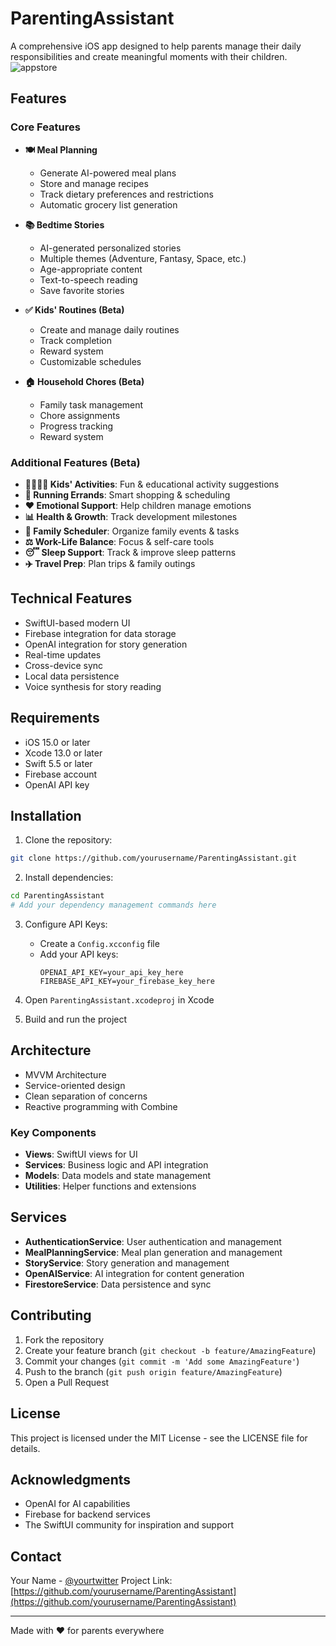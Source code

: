 # ParentingAssistant

A comprehensive iOS app designed to help parents manage their daily responsibilities and create meaningful moments with their children.
![appstore](https://github.com/user-attachments/assets/2c320783-533c-40fa-83c0-3ff49602efb5)


## Features

### Core Features

- **🍽️ Meal Planning**

  - Generate AI-powered meal plans
  - Store and manage recipes
  - Track dietary preferences and restrictions
  - Automatic grocery list generation

- **📚 Bedtime Stories**

  - AI-generated personalized stories
  - Multiple themes (Adventure, Fantasy, Space, etc.)
  - Age-appropriate content
  - Text-to-speech reading
  - Save favorite stories

- **✅ Kids' Routines (Beta)**

  - Create and manage daily routines
  - Track completion
  - Reward system
  - Customizable schedules

- **🏠 Household Chores (Beta)**
  - Family task management
  - Chore assignments
  - Progress tracking
  - Reward system

### Additional Features (Beta)

- **👨‍👩‍👧‍👦 Kids' Activities**: Fun & educational activity suggestions
- **🛒 Running Errands**: Smart shopping & scheduling
- **❤️ Emotional Support**: Help children manage emotions
- **📊 Health & Growth**: Track development milestones
- **📅 Family Scheduler**: Organize family events & tasks
- **⚖️ Work-Life Balance**: Focus & self-care tools
- **😴 Sleep Support**: Track & improve sleep patterns
- **✈️ Travel Prep**: Plan trips & family outings

## Technical Features

- SwiftUI-based modern UI
- Firebase integration for data storage
- OpenAI integration for story generation
- Real-time updates
- Cross-device sync
- Local data persistence
- Voice synthesis for story reading

## Requirements

- iOS 15.0 or later
- Xcode 13.0 or later
- Swift 5.5 or later
- Firebase account
- OpenAI API key

## Installation

1. Clone the repository:

```bash
git clone https://github.com/yourusername/ParentingAssistant.git
```

2. Install dependencies:

```bash
cd ParentingAssistant
# Add your dependency management commands here
```

3. Configure API Keys:

   - Create a `Config.xcconfig` file
   - Add your API keys:
     ```
     OPENAI_API_KEY=your_api_key_here
     FIREBASE_API_KEY=your_firebase_key_here
     ```

4. Open `ParentingAssistant.xcodeproj` in Xcode

5. Build and run the project

## Architecture

- MVVM Architecture
- Service-oriented design
- Clean separation of concerns
- Reactive programming with Combine

### Key Components

- **Views**: SwiftUI views for UI
- **Services**: Business logic and API integration
- **Models**: Data models and state management
- **Utilities**: Helper functions and extensions

## Services

- **AuthenticationService**: User authentication and management
- **MealPlanningService**: Meal plan generation and management
- **StoryService**: Story generation and management
- **OpenAIService**: AI integration for content generation
- **FirestoreService**: Data persistence and sync

## Contributing

1. Fork the repository
2. Create your feature branch (`git checkout -b feature/AmazingFeature`)
3. Commit your changes (`git commit -m 'Add some AmazingFeature'`)
4. Push to the branch (`git push origin feature/AmazingFeature`)
5. Open a Pull Request

## License

This project is licensed under the MIT License - see the LICENSE file for details.

## Acknowledgments

- OpenAI for AI capabilities
- Firebase for backend services
- The SwiftUI community for inspiration and support

## Contact

Your Name - [@yourtwitter](https://twitter.com/yourtwitter)
Project Link: [https://github.com/yourusername/ParentingAssistant](https://github.com/yourusername/ParentingAssistant)

---

Made with ❤️ for parents everywhere

